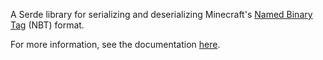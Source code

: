 A Serde library for serializing and deserializing
Minecraft's [Named Binary Tag](https://minecraft.fandom.com/wiki/NBT_format) (NBT) format.

For more information, see the documentation [here](https://docs.rs/serde_nbt).
